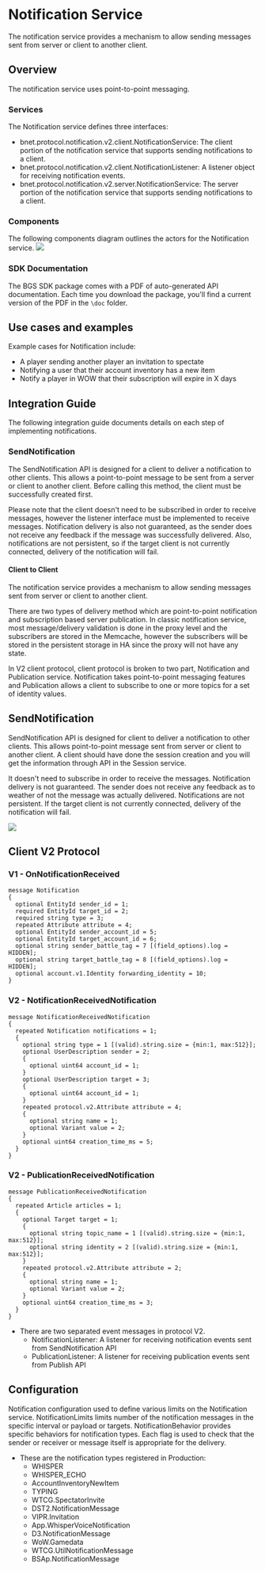 # Notification Service

The notification service provides a mechanism to allow sending messages sent from server or client to another client.

## Overview
The notification service uses point-to-point messaging.

### Services
The Notification service defines three interfaces:

* bnet.protocol.notification.v2.client.NotificationService: The client portion of the notification service that supports sending notifications to a client.
* bnet.protocol.notification.v2.client.NotificationListener: A listener object for receiving notification events.
* bnet.protocol.notification.v2.server.NotificationService: The server portion of the notification service that supports sending notifications to a client.

### Components
The following components diagram outlines the actors for the Notification service.
![](/images/plantuml8155743692218351961.png)

### SDK Documentation
The BGS SDK package comes with a PDF of auto-generated API documentation. Each time you download the package, you'll find a current version of the PDF in the ```\doc``` folder.

## Use cases and examples
Example cases for Notification include:
* A player sending another player an invitation to spectate
* Notifying a user that their account inventory has a new item
* Notify a player in WOW that their subscription will expire in X days

## Integration Guide
The following integration guide documents details on each step of implementing notifications.

### SendNotification
The SendNotification API is designed for a client to deliver a notification to other clients. This allows a point-to-point message to be sent from a server or client to another client. Before calling this method, the client must be successfully created first.

Please note that the client doesn't need to be subscribed in order to receive messages, however the listener interface must be implemented to receive messages. Notification delivery is also not guaranteed, as the sender does not receive any feedback if the message was successfully delivered. Also, notifications are not persistent, so if the target client is not currently connected, delivery of the notification will fail.

#### Client to Client

The notification service provides a mechanism to allow sending messages sent from server or client to another client.

There are two types of delivery method which are point-to-point notification and subscription based server publication. In classic notification service, most message/delivery validation is done in the proxy level and the subscribers are stored in the Memcache, however the subscribers will be stored in the persistent storage in HA since the proxy will not have any state.

In V2 client protocol, client protocol is broken to two part, Notification and Publication service. Notification takes point-to-point messaging features and Publication allows a client to subscribe to one or more topics for a set of identity values.

## SendNotification

SendNotification API is designed for client to deliver a notification to other clients. This allows point-to-point message sent from server or client to another client. A client should have done the session creation and you will get the information through API in the Session service.

It doesn't need to subscribe in order to receive the messages. Notification delivery is not guaranteed. The sender does not receive any feedback as to weather of not the message was actually delivered. Notifications are not persistent. If the target client is not currently connected, delivery of the notification will fail.

![](/images/plantuml3642796119711329604.png)

## Client V2 Protocol

### V1 - OnNotificationReceived

```
message Notification
{
  optional EntityId sender_id = 1;
  required EntityId target_id = 2;
  required string type = 3;
  repeated Attribute attribute = 4;
  optional EntityId sender_account_id = 5;
  optional EntityId target_account_id = 6;
  optional string sender_battle_tag = 7 [(field_options).log = HIDDEN];
  optional string target_battle_tag = 8 [(field_options).log = HIDDEN];
  optional account.v1.Identity forwarding_identity = 10;
}
```

### V2 - NotificationReceivedNotification

```
message NotificationReceivedNotification
{
  repeated Notification notifications = 1;
  {
    optional string type = 1 [(valid).string.size = {min:1, max:512}];
    optional UserDescription sender = 2;
    {
      optional uint64 account_id = 1;
    }
    optional UserDescription target = 3;
    {
      optional uint64 account_id = 1;
    }
    repeated protocol.v2.Attribute attribute = 4;
    {
      optional string name = 1;
      optional Variant value = 2;
    }
    optional uint64 creation_time_ms = 5;
  }
}
```

### V2 - PublicationReceivedNotification

```
message PublicationReceivedNotification
{
  repeated Article articles = 1;
  {
    optional Target target = 1;
    {
      optional string topic_name = 1 [(valid).string.size = {min:1, max:512}];
      optional string identity = 2 [(valid).string.size = {min:1, max:512}];
    }
    repeated protocol.v2.Attribute attribute = 2;
    {
      optional string name = 1;
      optional Variant value = 2;
    }
    optional uint64 creation_time_ms = 3;
  }
}
```

*   There are two separated event messages in protocol V2.
    *   NotificationListener: A listener for receiving notification events sent from SendNotification API
    *   PublicationListener: A listener for receiving publication events sent from Publish API

## Configuration

Notification configuration used to define various limits on the Notification service. NotificationLimits limits number of the notification messages in the specific interval or payload or targets. NotificationBehavior provides specific behaviors for notification types. Each flag is used to check that the sender or receiver or message itself is appropriate for the delivery.

*   These are the notification types registered in Production:
    * WHISPER
    * WHISPER\_ECHO
    * AccountInventoryNewItem
    * TYPING
    * WTCG.SpectatorInvite
    * DST2.NotificationMessage
    * VIPR.Invitation
    * App.WhisperVoiceNotification
    * D3.NotificationMessage
    * WoW.Gamedata
    * WTCG.UtilNotificationMessage
    * BSAp.NotificationMessage
